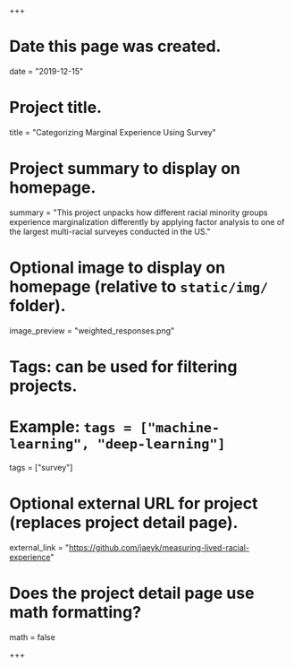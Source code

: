 +++
# Date this page was created.
date = "2019-12-15"

# Project title.
title = "Categorizing Marginal Experience Using Survey"

# Project summary to display on homepage.
summary = "This project unpacks how different racial minority groups experience marginalization differently by applying factor analysis to one of the largest multi-racial surveyes conducted in the US."

# Optional image to display on homepage (relative to `static/img/` folder).
image_preview = "weighted_responses.png"

# Tags: can be used for filtering projects.
# Example: `tags = ["machine-learning", "deep-learning"]`
tags = ["survey"]

# Optional external URL for project (replaces project detail page).
external_link = "https://github.com/jaeyk/measuring-lived-racial-experience"

# Does the project detail page use math formatting?
math = false

+++

